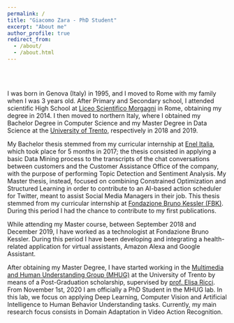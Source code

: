 ```yaml
---
permalink: /
title: "Giacomo Zara - PhD Student"
excerpt: "About me"
author_profile: true
redirect_from: 
  - /about/
  - /about.html
---
```


<br/><br/>

I was born in Genova (Italy) in 1995, and I moved to Rome with my family when I was 3 years old. After Primary and Secondary school, I attended scientific High School at [Liceo Scientifico Morgagni](https://www.liceomorgagni.edu.it/) in Rome, obtaining my degree in 2014. I then moved to northern Italy, where I obtained my Bachelor Degree in Computer Science and my Master Degree in Data Science at the [University of Trento](https://www.unitn.it/), respectively in 2018 and 2019. 

My Bachelor thesis stemmed from my curricular internship at [Enel Italia](https://www.enel.it/), which took place for 5 months in 2017; the thesis consisted in applying a basic Data Mining process to the transcripts of the chat conversations between customers and the Customer Assistance Office of the company, with the purpose of performing Topic Detection and Sentiment Analysis. My Master thesis, instead, focused on combining Constrained Optimization and Structured Learning in order to contribute to an AI-based action scheduler for Twitter, meant to assist Social Media Managers in their job. This thesis stemmed from my curricular internship at [Fondazione Bruno Kessler (FBK)](https://www.fbk.eu/en/). During this period I had the chance to contribute to my first publications.

While attending my Master course, between September 2018 and December 2019, I have worked as a technologist at Fondazione Bruno Kessler. During this period I have been developing and integrating a health-related application for virtual assistants, Amazon Alexa and Google Assistant.

After obtaining my Master Degree, I have started working in the [Multimedia and Human Understanding Group (MHUG)](http://mhug.disi.unitn.it/) at the University of Trento by means of a Post-Graduation scholarship, supervised by [prof. Elisa Ricci](http://elisaricci.eu/). From November 1st, 2020 I am officially a PhD Student in the MHUG lab. In this lab, we focus on applying Deep Learning, Computer Vision and Artificial Intelligence to Human Behavior Understanding tasks. Currently, my main research focus consists in Domain Adaptation in Video Action Recognition.
